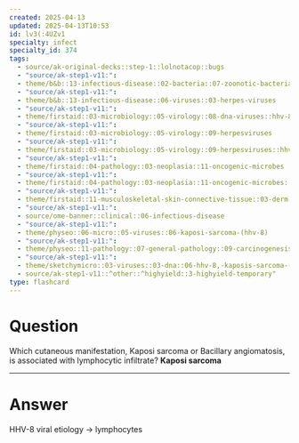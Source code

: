 ```yaml
---
created: 2025-04-13
updated: 2025-04-13T10:53
id: lv3(:4UZv1
specialty: infect
specialty_id: 374
tags:
  - source/ak-original-decks::step-1::lolnotacop::bugs
  - "source/ak-step1-v11:": 
  - theme/b&b::13-infectious-disease::02-bacteria::07-zoonotic-bacteria
  - "source/ak-step1-v11:": 
  - theme/b&b::13-infectious-disease::06-viruses::03-herpes-viruses
  - "source/ak-step1-v11:": 
  - theme/firstaid::03-microbiology::05-virology::08-dna-viruses::hhv-8
  - "source/ak-step1-v11:": 
  - theme/firstaid::03-microbiology::05-virology::09-herpesviruses
  - "source/ak-step1-v11:": 
  - theme/firstaid::03-microbiology::05-virology::09-herpesviruses::hhv-8
  - "source/ak-step1-v11:": 
  - theme/firstaid::04-pathology::03-neoplasia::11-oncogenic-microbes
  - "source/ak-step1-v11:": 
  - theme/firstaid::04-pathology::03-neoplasia::11-oncogenic-microbes::hhv-8
  - "source/ak-step1-v11:": 
  - theme/firstaid::11-musculoskeletal-skin-connective-tissue::03-derm::08-vascular-tumors-of-skin::kaposi-sarcoma
  - "source/ak-step1-v11:": 
  - source/ome-banner::clinical::06-infectious-disease
  - "source/ak-step1-v11:": 
  - theme/physeo::06-micro::05-viruses::06-kaposi-sarcoma-(hhv-8)
  - "source/ak-step1-v11:": 
  - theme/physeo::11-pathology::07-general-pathology::09-carcinogenesis
  - "source/ak-step1-v11:": 
  - theme/sketchymicro::03-viruses::03-dna::06-hhv-8,-kaposis-sarcoma-(herpesviridae)
  - source/ak-step1-v11::^other::^highyield::3-highyield-temporary"
type: flashcard
---
```


# Question
Which cutaneous manifestation, Kaposi sarcoma or Bacillary angiomatosis, is associated with lymphocytic infiltrate?   **Kaposi sarcoma**

---

# Answer
HHV-8 viral etiology -> lymphocytes